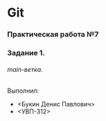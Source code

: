 # Git
### Практическая работа №7
### Задание 1.
###### main-ветка. 
Выполнил:
* <Букин Денис Павлович>
* <УВП-312>
